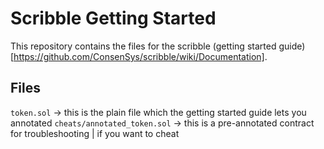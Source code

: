 # Scribble Getting Started
This repository contains the files for the scribble (getting started guide)[https://github.com/ConsenSys/scribble/wiki/Documentation].

## Files
`token.sol` -> this is the plain file which the getting started guide lets you annotated
`cheats/annotated_token.sol` -> this is a pre-annotated contract for troubleshooting | if you want to cheat
